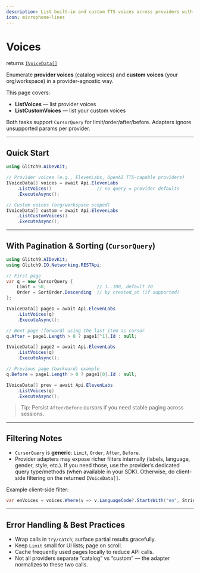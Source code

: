 ```yaml
---
description: List built-in and custom TTS voices across providers with unified pagination and sorting
icon: microphone-lines
---
```

 
# Voices

returns [`IVoiceData[]`](https://glitch9inc.github.io/AIDevKit/api/Glitch9.AIDevKit.IVoiceData.html)

Enumerate **provider voices** (catalog voices) and **custom voices** (your org/workspace) in a provider-agnostic way.

This page covers:

* **ListVoices** — list provider voices
* **ListCustomVoices** — list your custom voices

Both tasks support `CursorQuery` for limit/order/after/before. Adapters ignore unsupported params per provider.

---

## Quick Start

```csharp
using Glitch9.AIDevKit;

// Provider voices (e.g., ElevenLabs, OpenAI TTS-capable providers)
IVoiceData[] voices = await Api.ElevenLabs
    .ListVoices()                 // no query = provider defaults
    .ExecuteAsync();

// Custom voices (org/workspace scoped)
IVoiceData[] custom = await Api.ElevenLabs
    .ListCustomVoices()
    .ExecuteAsync();
```

---

## With Pagination & Sorting (`CursorQuery`)

```csharp
using Glitch9.AIDevKit;
using Glitch9.IO.Networking.RESTApi;

// First page
var q = new CursorQuery {
    Limit = 50,                   // 1..100, default 20
    Order = SortOrder.Descending  // by created_at (if supported)
};

IVoiceData[] page1 = await Api.ElevenLabs
    .ListVoices(q)
    .ExecuteAsync();

// Next page (forward) using the last item as cursor
q.After = page1.Length > 0 ? page1[^1].Id : null;

IVoiceData[] page2 = await Api.ElevenLabs
    .ListVoices(q)
    .ExecuteAsync();

// Previous page (backward) example
q.Before = page1.Length > 0 ? page1[0].Id : null;

IVoiceData[] prev = await Api.ElevenLabs
    .ListVoices(q)
    .ExecuteAsync();
```

> Tip: Persist `After/Before` cursors if you need stable paging across sessions.

---

## Filtering Notes

* `CursorQuery` is **generic**: `Limit`, `Order`, `After`, `Before`.
* Provider adapters may expose richer filters internally (labels, language, gender, style, etc.). If you need those, use the provider’s dedicated query type/methods (when available in your SDK). Otherwise, do client-side filtering on the returned `IVoiceData[]`.

Example client-side filter:

```csharp
var enVoices = voices.Where(v => v.LanguageCode?.StartsWith("en", StringComparison.OrdinalIgnoreCase) == true).ToArray();
```

---

## Error Handling & Best Practices

* Wrap calls in `try/catch`; surface partial results gracefully.
* Keep `Limit` small for UI lists; page on scroll.
* Cache frequently used pages locally to reduce API calls.
* Not all providers separate “catalog” vs “custom” — the adapter normalizes to these two calls.
